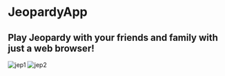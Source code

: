 # JeopardyApp
## Play Jeopardy with your friends and family with just a web browser!

![jep1](https://user-images.githubusercontent.com/64751219/96302195-5b061a80-0fc6-11eb-857a-ca25fe97a8e1.PNG)
![jep2](https://user-images.githubusercontent.com/64751219/96302202-5d687480-0fc6-11eb-8f93-3bc2c1c15d01.PNG)

